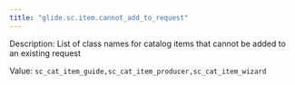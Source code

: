 ```yaml
---
title: "glide.sc.item.cannot_add_to_request"
---
```


Description: List of class names for catalog items that cannot be added to an existing request

Value: `sc_cat_item_guide,sc_cat_item_producer,sc_cat_item_wizard`